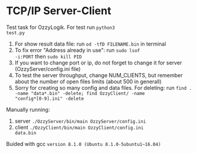 # TCP/IP Server-Client

Test task for OzzyLogik. For test run <code>python3 test.py</code>

1. For show result data file:
    run <code>od -tfD FILENAME.bin</code> in terminal
2. To fix error "Address already in use":
    run <code>sudo lsof -i:PORT</code>
    then <code>sudo kill PID</code>
3. If you want to change port or ip, do not forget to change it for server (OzzyServer/config.ini file)
4. To test the server throughput, change NUM_CLIENTS, but remember about the number of open files limits (about 500 in generall)
5. Sorry for creating so many config and data files. For deleting: run <code>find . -name "data*.bin" -delete; find OzzyClient/ -name "config*[0-9].ini" -delete</code>

Manually running:

1. server <code>./OzzyServer/bin/main OzzyServer/config.ini</code>
2. client <code>./OzzyClient/bin/main OzzyClient/config.ini data.bin</code>

Buided with gcc `version 8.1.0 (Ubuntu 8.1.0-5ubuntu1~16.04)`
